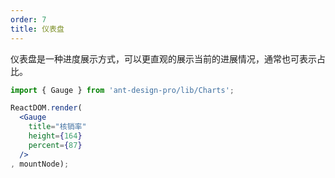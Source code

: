 ```yaml
---
order: 7
title: 仪表盘 
---
```


仪表盘是一种进度展示方式，可以更直观的展示当前的进展情况，通常也可表示占比。

````jsx
import { Gauge } from 'ant-design-pro/lib/Charts';

ReactDOM.render(
  <Gauge
    title="核销率"
    height={164}
    percent={87}
  />
, mountNode);
````
